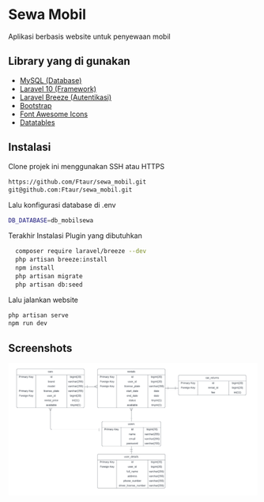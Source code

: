 
# Sewa Mobil

Aplikasi berbasis website untuk penyewaan mobil
## Library yang di gunakan

 - [MySQL (Database)](https://www.apachefriends.org/)
 - [Laravel 10 (Framework)](https://laravel.com/)
 - [Laravel Breeze (Autentikasi)](https://github.com/laravel/breeze)
 - [Bootstrap](https://getbootstrap.com/)
 - [Font Awesome Icons](https://fontawesome.com/icons)
 - [Datatables](https://datatables.net/)
## Instalasi

Clone projek ini menggunakan SSH atau HTTPS

```bash
https://github.com/Ftaur/sewa_mobil.git
git@github.com:Ftaur/sewa_mobil.git
```
Lalu konfigurasi database di .env

```bash
DB_DATABASE=db_mobilsewa
```
Terakhir Instalasi Plugin yang dibutuhkan

```bash
  composer require laravel/breeze --dev
  php artisan breeze:install
  npm install
  php artisan migrate
  php artisan db:seed
```
Lalu jalankan website
```bash
php artisan serve
npm run dev
```

## Screenshots

![Database](/public/img/database/database_sewa_mobil.png)
